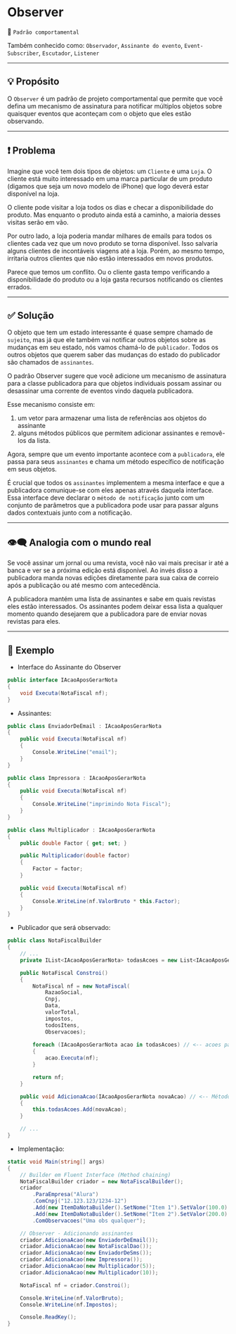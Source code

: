 # Observer
📍 `Padrão comportamental`

Também conhecido como: `Observador`, `Assinante do evento`, `Event-Subscriber`, `Escutador`, `Listener`

---
## 💡 Propósito
O `Observer` é um padrão de projeto comportamental que permite que você defina um mecanismo de assinatura para notificar múltiplos objetos sobre quaisquer eventos que aconteçam com o objeto que eles estão observando.

---
## ❗ Problema
Imagine que você tem dois tipos de objetos: um `Cliente` e uma `Loja`. O cliente está muito interessado em uma marca particular de um produto (digamos que seja um novo modelo de iPhone) que logo deverá estar disponível na loja.

O cliente pode visitar a loja todos os dias e checar a disponibilidade do produto. Mas enquanto o produto ainda está a caminho, a maioria desses visitas serão em vão.

Por outro lado, a loja poderia mandar milhares de emails para todos os clientes cada vez que um novo produto se torna disponível. Isso salvaria alguns clientes de incontáveis viagens até a loja. Porém, ao mesmo tempo, irritaria outros clientes que não estão interessados em novos produtos.

Parece que temos um conflito. Ou o cliente gasta tempo verificando a disponibilidade do produto ou a loja gasta recursos notificando os clientes errados.

---
## ✅ Solução
O objeto que tem um estado interessante é quase sempre chamado de `sujeito`, mas já que ele também vai notificar outros objetos sobre as mudanças em seu estado, nós vamos chamá-lo de `publicador`. Todos os outros objetos que querem saber das mudanças do estado do publicador são chamados de `assinantes`.

 O padrão Observer sugere que você adicione um mecanismo de assinatura para a classe publicadora para que objetos individuais possam assinar ou desassinar uma corrente de eventos vindo daquela publicadora. 

Esse mecanismo consiste em:
1. um vetor para armazenar uma lista de referências aos objetos do assinante 
2. alguns métodos públicos que permitem adicionar assinantes e removê-los da lista.

Agora, sempre que um evento importante acontece com a `publicadora`, ele passa para seus `assinantes` e chama um método específico de notificação em seus objetos.

É crucial que todos os `assinantes` implementem a mesma interface e que a publicadora comunique-se com eles apenas através daquela interface. 
Essa interface deve declarar o `método de notificação` junto com um conjunto de parâmetros que a publicadora pode usar para passar alguns dados contextuais junto com a notificação.

---
## 👁‍🗨 Analogia com o mundo real
Se você assinar um jornal ou uma revista, você não vai mais precisar ir até a banca e ver se a próxima edição está disponível. Ao invés disso a publicadora manda novas edições diretamente para sua caixa de correio após a publicação ou até mesmo com antecedência.

A publicadora mantém uma lista de assinantes e sabe em quais revistas eles estão interessados. Os assinantes podem deixar essa lista a qualquer momento quando desejarem que a publicadora pare de enviar novas revistas para eles.

---
## 📑 Exemplo
+ Interface do Assinante do Observer
```csharp
public interface IAcaoAposGerarNota
{
    void Executa(NotaFiscal nf);
}
```

+ Assinantes:
```csharp
public class EnviadorDeEmail : IAcaoAposGerarNota
{
    public void Executa(NotaFiscal nf)
    {
        Console.WriteLine("email");
    }
}

public class Impressora : IAcaoAposGerarNota
{
    public void Executa(NotaFiscal nf)
    {
        Console.WriteLine("imprimindo Nota Fiscal");
    }
}

public class Multiplicador : IAcaoAposGerarNota
{
    public double Factor { get; set; }

    public Multiplicador(double factor)
    {
        Factor = factor;
    }

    public void Executa(NotaFiscal nf)
    {
        Console.WriteLine(nf.ValorBruto * this.Factor);
    }
}
```

+ Publicador que será observado:
```csharp
public class NotaFiscalBuilder
{
    // ...
    private IList<IAcaoAposGerarNota> todasAcoes = new List<IAcaoAposGerarNota>(); // <-- Lista de assinantes

    public NotaFiscal Constroi()
    {
        NotaFiscal nf = new NotaFiscal(
            RazaoSocial, 
            Cnpj,
            Data, 
            valorTotal,
            impostos,
            todosItens,
            Observacoes);
        
        foreach (IAcaoAposGerarNota acao in todasAcoes) // <-- acoes para os assinantes
        {
            acao.Executa(nf);
        }

        return nf;
    }

    public void AdicionaAcao(IAcaoAposGerarNota novaAcao) // <-- Método para adicionar assinante
    {
        this.todasAcoes.Add(novaAcao);
    }

    // ...
}
```

+ Implementação:
```csharp
static void Main(string[] args)
{
    // Builder em Fluent Interface (Method chaining)
    NotaFiscalBuilder criador = new NotaFiscalBuilder();
    criador
        .ParaEmpresa("Alura")
        .ComCnpj("12.123.123/1234-12")
        .Add(new ItemDaNotaBuilder().SetNome("Item 1").SetValor(100.0).Build())
        .Add(new ItemDaNotaBuilder().SetNome("Item 2").SetValor(200.0).Build())
        .ComObservacoes("Uma obs qualquer");

    // Observer - Adicionando assinantes
    criador.AdicionaAcao(new EnviadorDeEmail());
    criador.AdicionaAcao(new NotaFiscalDao());
    criador.AdicionaAcao(new EnviadorDeSms());
    criador.AdicionaAcao(new Impressora());
    criador.AdicionaAcao(new Multiplicador(5));
    criador.AdicionaAcao(new Multiplicador(10));

    NotaFiscal nf = criador.Constroi();

    Console.WriteLine(nf.ValorBruto);
    Console.WriteLine(nf.Impostos);

    Console.ReadKey();
}
```